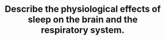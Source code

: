 ---
title: "Describe the physiological effects of sleep on the brain and the respiratory system."
entityType: SAQ
exam: PEX
college: ANZCA
year: 2016
sitting: A
question: 15
passRate: 75
EC_expectedDomains:
- "A succinct definition of sleep was expected although the most common one provided was “a reversible state of unconsciousness” which could also describe many pathological and pharmacologically induced states. Most candidates had a good grasp of the EEG changes that occur in NREM and REM sleep including the changes in frequency and amplitude."
EC_extraCredit:
- "Better answers included details on sleep architecture, the duration of sleep cycles, and the frequency in which they occur and the proportion spent in NREM and REM as sleep progresses. Additional marks where awarded for knowledge regarding the centres of the brain and neurotransmitters involved in sleep, the difference in sleep architecture in infants, adults and the elderly as well as accurate information regarding changes in cerebral metabolic rate, cerebral blood flow and intracranial pressure."
EC_errorsCommon:
- "A few candidates unsuccessfully attempted to reproduce the EEG changes that occur with sleep diagrammatically. Another common mistake was to discuss the physiological changes that occur during general anaesthesia instead of sleep. This led to inaccurate descriptions of isoelectric EEGs, profound decreases in cerebral blood flow and decoupled metabolic autoregulation. The role of sleep in homeostasis is not fully understood; nevertheless vague descriptions of regeneration, restoring balance and renewal did not attract additional marks."
- "The effects of sleep on the respiratory system were not as well answered. Details regarding respiratory rate and tidal volume changes during REM and NREM sleep when provided where often inaccurate or exaggerated. Most candidates where aware that pharyngeal tone decreased during sleep but where unclear which stage of sleep this was most significant. Again, treating sleep as synonymous with general anaesthesia led some candidates to describe profound hypoxaemia and aspiration as a “normal” part of sleep."
- "Descriptions of the effects of sleep on other organ systems did not attract additional marks."
---